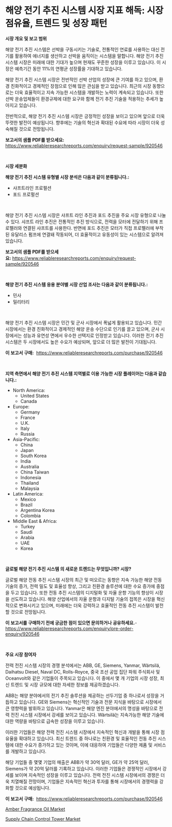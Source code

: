 <p><h1>해양 전기 추진 시스템 시장 지표 해독: 시장 점유율, 트렌드 및 성장 패턴</h1></p><p><strong>시장 개요 및 보고 범위</strong></p>
<p><p>해양 전기 추진 시스템은 선박을 구동시키는 기술로, 전통적인 연료를 사용하는 대신 전기를 활용하여 에너지를 생산하고 선박을 움직이는 시스템을 말합니다. 해양 전기 추진 시스템 시장은 미래에 대한 기대가 높으며 현재도 꾸준한 성장을 이루고 있습니다. 이 시장은 예측기간 동안 11%의 연평균 성장률을 기대하고 있습니다. </p><p>해양 전기 추진 시스템 시장은 전반적인 선박 산업의 성장에 큰 기여를 하고 있으며, 환경 친화적이고 경제적인 장점으로 인해 많은 관심을 받고 있습니다. 최근의 시장 동향으로는 더욱 효율적이고 지속 가능한 시스템을 개발하는 노력이 계속되고 있습니다. 또한 선박 운송업체들이 환경규제에 대한 요구와 함께 전기 추진 기술을 적용하는 추세가 높아지고 있습니다.</p><p>전반적으로, 해양 전기 추진 시스템 시장은 긍정적인 성장을 보이고 있으며 앞으로 더욱 뚜렷한 발전이 예상됩니다. 향후에는 기술의 혁신과 확대된 수요에 따라 시장이 더욱 성숙해질 것으로 전망됩니다.</p></p>
<p><strong>보고서의 샘플 PDF를 받으세요:</strong> <a href="https://www.reliableresearchreports.com/enquiry/request-sample/920546">https://www.reliableresearchreports.com/enquiry/request-sample/920546</a></p>
<p>&nbsp;</p>
<p><strong>시장 세분화</strong></p>
<p><strong>해양 전기 추진 시스템 유형별 시장 분석은 다음과 같이 분류됩니다.:</strong></p>
<p><ul><li>샤프트라인 프로펄션</li><li>포드 프로펄션</li></ul></p>
<p>&nbsp;</p>
<p><p>해양 전기 추진 시스템 시장은 샤프트 라인 추진과 포드 추진을 주요 시장 유형으로 나눌 수 있다. 샤프트 라인 추진은 전통적인 추진 방식으로, 전력을 모터에 전달하기 위해 프로펠러와 연결된 샤프트를 사용한다. 반면에 포드 추진은 모터가 직접 프로펠러에 부착된 유달리스 펌프에 연결돼 작동되어, 더 효율적이고 유동성이 있는 시스템으로 알려져 있습니다.</p></p>
<p><strong>보고서의 샘플 PDF를 받으세요:</strong>&nbsp;<a href="https://www.reliableresearchreports.com/enquiry/request-sample/920546">https://www.reliableresearchreports.com/enquiry/request-sample/920546</a></p>
<p>&nbsp;</p>
<p><strong> 해양 전기 추진 시스템 응용 분야별 시장 산업 조사는 다음과 같이 분류됩니다.:</strong></p>
<p><ul><li>민사</li><li>밀리터리</li></ul></p>
<p>&nbsp;</p>
<p><p>해양 전기 추진 시스템 시장은 민간 및 군사 시장에서 폭넓게 활용되고 있습니다. 민간 시장에서는 환경 친화적이고 경제적인 해양 운송 수단으로 인기를 끌고 있으며, 군사 시장에서는 성능과 유연성 면에서 우수한 선택지로 인정받고 있습니다. 이러한 전기 추진 시스템은 두 시장에서도 높은 수요가 예상되며, 앞으로 더 많은 발전이 기대됩니다.</p></p>
<p><strong>이 보고서 구매:</strong>&nbsp; <a href="https://www.reliableresearchreports.com/purchase/920546">https://www.reliableresearchreports.com/purchase/920546</a></p>
<p>&nbsp;</p>
<p><strong>지역 측면에서 해양 전기 추진 시스템 지역별로 이용 가능한 시장 플레이어는 다음과 같습니다.:</strong></p>
<p><ul>
    <li>
        North America:
        <ul>
            <li>United States</li>
            <li>Canada</li>
        </ul>
    </li>
    <li>
        Europe:
        <ul>
            <li>Germany</li>
            <li>France</li>
            <li>U.K.</li>
            <li>Italy</li>
            <li>Russia</li>
        </ul>
    </li>
    <li>
        Asia-Pacific:
        <ul>
            <li>China</li>
            <li>Japan</li>
            <li>South Korea</li>
            <li>India</li>
            <li>Australia</li>
            <li>China Taiwan</li>
            <li>Indonesia</li>
            <li>Thailand</li>
            <li>Malaysia</li>
        </ul>
    </li>
    <li>
        Latin America:
        <ul>
            <li>Mexico</li>
            <li>Brazil</li>
            <li>Argentina Korea</li>
            <li>Colombia</li>
        </ul>
    </li>
    <li>
        Middle East & Africa:
        <ul>
            <li>Turkey</li>
            <li>Saudi</li>
            <li>Arabia</li>
            <li>UAE</li>
            <li>Korea</li>
        </ul>
    </li>
    </ul></p>
<p>&nbsp;</p>
<p><strong>글로벌 해양 전기 추진 시스템 의 새로운 트렌드는 무엇입니까? 시장?</strong></p>
<p><p>글로벌 해양 전동 추진 시스템 시장의 최근 및 떠오르는 동향은 지속 가능한 해양 전동 기술의 증가, 전력 밀도 및 효율성 향상, 그리고 친환경 솔루션에 대한 수요 증가에 중점을 두고 있습니다. 또한 전동 추진 시스템의 디지털화 및 자율 운항 기능의 향상이 시장을 선도하고 있습니다. 해양 산업에서의 자율 운항과 디지털 기술의 접목은 시장을 혁신적으로 변화시키고 있으며, 미래에는 더욱 강력하고 효율적인 전동 추진 시스템이 발전할 것으로 전망됩니다.</p></p>
<p><strong>이 보고서를 구매하기 전에 궁금한 점이 있으면 문의하거나 공유하세요.</strong>- <a href="https://www.reliableresearchreports.com/enquiry/pre-order-enquiry/920546">https://www.reliableresearchreports.com/enquiry/pre-order-enquiry/920546</a></p>
<p>&nbsp;</p>
<p><strong>주요 시장 참여자</strong></p>
<p><p>전력 전진 시스템 시장의 경쟁 분석에서는 ABB, GE, Siemens, Yanmar, Wärtsilä, Daihatsu Diesel, Naval DC, Rolls-Royce, 중국 조선 공업 집단 파워 주식회사 및 Oceanvolt와 같은 기업들이 주목되고 있습니다. 이 중에서 몇 개 기업의 시장 성장, 최신 트렌드 및 시장 규모에 대한 자세한 정보를 제공하겠습니다.</p><p>ABB는 해양 분야에서의 전기 추진 솔루션을 제공하는 선두기업 중 하나로서 성장을 거듭하고 있습니다. GE와 Siemens는 혁신적인 기술과 전문 지식을 바탕으로 시장에서 큰 영향력을 발휘하고 있습니다. Yanmar은 해양 엔진 분야에서의 명성을 바탕으로 전력 전진 시스템 시장에서 강세를 보이고 있습니다. Wärtsilä는 지속가능한 해양 기술에 대한 역량을 바탕으로 급속한 성장을 이루고 있습니다.</p><p>이러한 기업들은 해양 전력 전진 시스템 시장에서 지속적인 혁신과 개발을 통해 시장 점유율을 확대하고 있습니다. 최신 트렌드 중 하나로는 친환경 및 효율적인 전동 추진 시스템에 대한 수요가 증가하고 있는 것이며, 이에 대응하여 기업들은 다양한 제품 및 서비스를 개발하고 있습니다.</p><p>해당 기업들 중 몇몇 기업의 매출은 ABB가 약 30억 달러, GE가 약 25억 달러, Siemens가 약 20억 달러를 기록하고 있습니다. 이러한 기업들은 경쟁적인 시장에서 강세를 보이며 지속적인 성장을 이루고 있습니다. 전력 전진 시스템 시장에서의 경쟁은 더욱 치열해질 전망이며, 기업들은 지속적인 혁신과 투자를 통해 시장에서의 경쟁력을 강화할 것으로 예상됩니다.</p></p>
<p><strong>이 보고서 구매:</strong>&nbsp;&nbsp;<a href="https://www.reliableresearchreports.com/purchase/920546">https://www.reliableresearchreports.com/purchase/920546</a></p>
<p><p><a href="https://issuu.com/reportprime-2/docs/amber-fragrance-oil-market-size-2030.pptx">Amber Fragrance Oil Market</a></p><p><a href="https://issuu.com/reportprime-2/docs/supply-chain-control-tower-market-size-2030.pptx">Supply Chain Control Tower Market</a></p></p>
